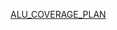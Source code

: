 [ALU_COVERAGE_PLAN](https://docs.google.com/spreadsheets/d/1dSscVQVVLgOXbAkfvSFMlbi1njuCShUN/edit?usp=drive_link&ouid=113766502478178390742&rtpof=true&sd=true)
